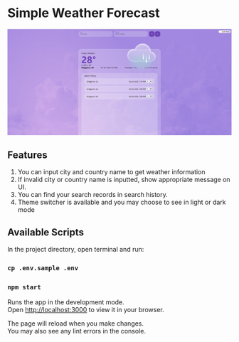 # Simple Weather Forecast

![](src/assets/sample.png)

## Features
1. You can input city and country name to get weather information
2. If invalid city or country name is inputted, show appropriate message on UI.
3. You can find your search records in search history. 
4. Theme switcher is available and you may choose to see in light or dark mode

## Available Scripts

In the project directory, open terminal and run:

### `cp .env.sample .env`

### `npm start`

Runs the app in the development mode.\
Open [http://localhost:3000](http://localhost:3000) to view it in your browser.

The page will reload when you make changes.\
You may also see any lint errors in the console.
